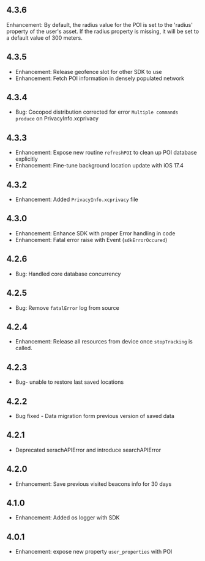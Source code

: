 ## 4.3.6
Enhancement: By default, the radius value for the POI is set to the 'radius' property of the user's asset. If the radius property is missing, it will be set to a default value of 300 meters.


## 4.3.5
- Enhancement: Release geofence slot for other SDK to use
- Enhancement: Fetch POI information in densely populated network

## 4.3.4
- Bug: Cocopod distribution corrected for error `Multiple commands produce` on PrivacyInfo.xcprivacy

## 4.3.3
- Enhancement: Expose new routine `refreshPOI` to clean up POI database explicitly
- Enhancement: Fine-tune background location update with iOS 17.4

## 4.3.2
- Enhancement: Added `PrivacyInfo.xcprivacy` file

## 4.3.0
- Enhancement: Enhance SDK with proper Error handling in code
- Enhancement: Fatal error raise with Event (`sdkErrorOccured`)

## 4.2.6
- Bug: Handled core database concurrency

## 4.2.5
- Bug: Remove `fatalError` log from source

## 4.2.4
- Enhancement: Release all resources from device once `stopTracking` is called.

## 4.2.3
- Bug- unable to restore last saved locations

## 4.2.2
- Bug fixed - Data migration form previous version of saved data 

## 4.2.1
- Deprecated serachAPIError and introduce searchAPIError

## 4.2.0
- Enhancement: Save previous visited beacons info for 30 days
 
## 4.1.0
- Enhancement: Added os logger with SDK

## 4.0.1
- Enhancement: expose new property `user_properties` with POI
